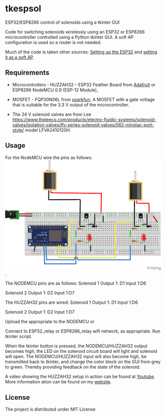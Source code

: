# tkespsol
ESP32/ESP8266 control of solenoids using a tkinter GUI

Code for switching solenoids wirelessly using an ESP32 or ESP8266 microcontroller controlled using a Python tkinter GUI.  A soft AP configuration is used so a router is not needed. 

Much of the code is taken other sources:
[Setting up the ESP32](https://randomnerdtutorials.com/installing-the-esp32-board-in-arduino-ide-windows-instructions/) and [setting it as a soft AP](https://randomnerdtutorials.com/esp32-access-point-ap-web-server/).


## Requirements
- Microcontrollers -  HUZZAH32 – ESP32 Feather Board from [Adafruit](https://www.adafruit.com/product/3405) or ESP8266 NodeMCU 0.9 (ESP-12 Module),  

- MOSFET - FQP30N06L from [sparkfun](https://www.sparkfun.com/products/10213). A MOSFET with a gate voltage that is suitable for the 3.3 V output of the microcontroller.

- The 24 V solenoid valves are from Lee https://www.theleeco.com/products/electro-fluidic-systems/solenoid-valves/isolation-valves/lfv-series-solenoid-valves/062-minstac-port-style/ model LFVA2410120H.

 
## Usage
For the NodeMCU wire the pins as follows:
![NODE circuit](./ESP8266_circuit.png).


The NODEMCU pins are as follows:
Solenoid 1
Output 1: D1
Input 1:D6

Solenoid 2
Output 1: D2
Input 1:D7

The HUZZAH32 pins are wired:
Solenoid 1
Output 1: D1
Input 1:D6

Solenoid 2
Output 1: D2
Input 1:D7

Upload the appropriate to the NODEMCU or 

Connect to ESP32_relay or ESP8266_relay wifi network, as appropriate. Run tkinter script. 

When the tkinter button is pressed, the NODEMCU/HUZZAH32 output becomes high, the  LED on the solenoid circuit board will light and solenoid will open. The NODEMCU/HUZZAH32 input will also become high, be transmitted back to tkinter, and change the color block on the GUI from grey to green. Thereby providing feedback on the state of the solenoid. 

A video showing the HUZZAH32 setup in action can be found at [Youtube](https://youtu.be/UIz5XUCvM2Y). More information ation can be found on my [website](https://www.ephys.org/wireless_comm).

## License
The project is distributed under MIT License

